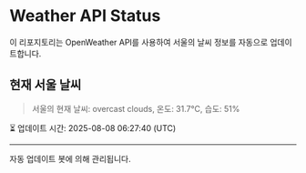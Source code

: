 
# Weather API Status

이 리포지토리는 OpenWeather API를 사용하여 서울의 날씨 정보를 자동으로 업데이트합니다.

## 현재 서울 날씨
> 서울의 현재 날씨: overcast clouds, 온도: 31.7°C, 습도: 51%

⏳ 업데이트 시간: 2025-08-08 06:27:40 (UTC)

---
자동 업데이트 봇에 의해 관리됩니다.
